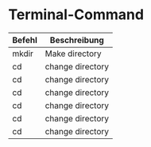 # Terminal-Command

| Befehl | Beschreibung | 
|-----|-----|
|mkdir| Make directory |           
|cd|change directory |
|cd|change directory |
|cd|change directory |
|cd|change directory |
|cd|change directory |
|cd|change directory |
